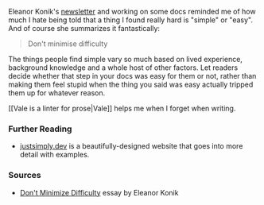 ---
---

Eleanor Konik's [newsletter](https://www.obsidianroundup.org/dont-minimize-difficulty/) and working on some docs reminded me of  how much I hate being told that a thing I found really hard is "simple" or "easy".  And of course she summarizes it fantastically:

 > Don't minimise difficulty

The things people find simple vary so much based on lived experience, background knowledge and a whole host of other factors. Let readers decide whether that step in your docs was easy for them or not, rather than making them feel stupid when the thing you said was easy actually tripped them up for whatever reason.

[[Vale is a linter for prose|Vale]] helps me when I forget when writing.

### Further Reading

- [justsimply.dev](https://justsimply.dev/) is a beautifully-designed website that goes into more detail with examples.

### Sources

- [Don't Minimize Difficulty](https://www.obsidianroundup.org/dont-minimize-difficulty/) essay by Eleanor Konik
